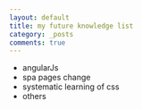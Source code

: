 ```yaml
---
layout: default
title: my future knowledge list
category: _posts
comments: true
---
```


* angularJs
* spa pages change
* systematic learning of css
* others